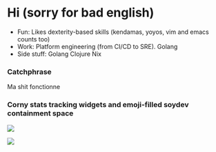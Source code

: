 # Hi (sorry for bad english)

- Fun: Likes dexterity-based skills (kendamas, yoyos, vim and emacs counts too)
- Work: Platform engineering (from CI/CD to SRE). Golang
- Side stuff: Golang Clojure Nix 

### Catchphrase

Ma shit fonctionne

### Corny stats tracking widgets and emoji-filled soydev containment space

![](https://github-readme-stats.vercel.app/api/wakatime?username=notarock&api_domain=wakatime.notarock.xyz&bg_color=1A202C&title_color=2F855A&icon_color=2F855A&text_color=ffffff&custom_title=Wakapi%20Week%20Stats&layout=compact)


![](https://komarev.com/ghpvc/?username=notarock&color=orange)
